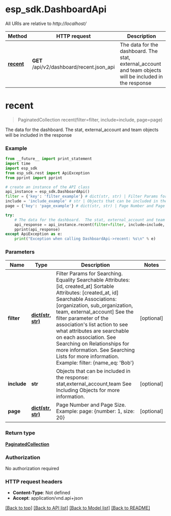 # esp_sdk.DashboardApi

All URIs are relative to *http://localhost/*

Method | HTTP request | Description
------------- | ------------- | -------------
[**recent**](DashboardApi.md#recent) | **GET** /api/v2/dashboard/recent.json_api | The data for the dashboard.  The stat, external_account and team objects will be included in the response


# **recent**
> PaginatedCollection recent(filter=filter, include=include, page=page)

The data for the dashboard.  The stat, external_account and team objects will be included in the response

### Example 
```python
from __future__ import print_statement
import time
import esp_sdk
from esp_sdk.rest import ApiException
from pprint import pprint

# create an instance of the API class
api_instance = esp_sdk.DashboardApi()
filter = {'key': 'filter_example'} # dict(str, str) | Filter Params for Searching.  Equality Searchable Attributes: [id, created_at]   Sortable Attributes: [created_at, id] Searchable Associations: [organization, sub_organization, team, external_account] See the filter parameter of the association's list action to see what attributes are searchable on each association. See Searching on Relationships for more information. See Searching Lists for more information. Example: filter: {name_eq: 'Bob'} (optional)
include = 'include_example' # str | Objects that can be included in the response:  stat,external_account,team  See Including Objects for more information. (optional)
page = {'key': 'page_example'} # dict(str, str) | Page Number and Page Size.  Example: page: {number: 1, size: 20} (optional)

try: 
    # The data for the dashboard.  The stat, external_account and team objects will be included in the response
    api_response = api_instance.recent(filter=filter, include=include, page=page)
    pprint(api_response)
except ApiException as e:
    print("Exception when calling DashboardApi->recent: %s\n" % e)
```

### Parameters

Name | Type | Description  | Notes
------------- | ------------- | ------------- | -------------
 **filter** | [**dict(str, str)**](str.md)| Filter Params for Searching.  Equality Searchable Attributes: [id, created_at]   Sortable Attributes: [created_at, id] Searchable Associations: [organization, sub_organization, team, external_account] See the filter parameter of the association&#39;s list action to see what attributes are searchable on each association. See Searching on Relationships for more information. See Searching Lists for more information. Example: filter: {name_eq: &#39;Bob&#39;} | [optional] 
 **include** | **str**| Objects that can be included in the response:  stat,external_account,team  See Including Objects for more information. | [optional] 
 **page** | [**dict(str, str)**](str.md)| Page Number and Page Size.  Example: page: {number: 1, size: 20} | [optional] 

### Return type

[**PaginatedCollection**](PaginatedCollection.md)

### Authorization

No authorization required

### HTTP request headers

 - **Content-Type**: Not defined
 - **Accept**: application/vnd.api+json

[[Back to top]](#) [[Back to API list]](../README.md#documentation-for-api-endpoints) [[Back to Model list]](../README.md#documentation-for-models) [[Back to README]](../README.md)

